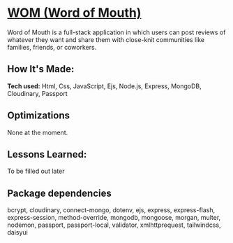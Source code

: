 # [WOM (Word of Mouth)](#)

Word of Mouth is a full-stack application in which users can post reviews of whatever they want and share them with close-knit communities like families, friends, or coworkers.

## How It's Made:

**Tech used:** Html, Css, JavaScript, Ejs, Node.js, Express, MongoDB, Cloudinary, Passport

## Optimizations

None at the moment.

## Lessons Learned:

To be filled out later

## Package dependencies
bcrypt, cloudinary, connect-mongo, dotenv, ejs, express, express-flash, express-session, method-override, mongodb, mongoose, morgan, multer, nodemon, passport, passport-local, validator, xmlhttprequest, tailwindcss, daisyui

